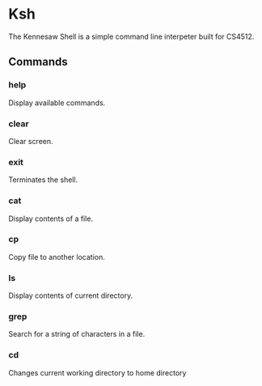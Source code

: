 # Ksh
The Kennesaw Shell is a simple command line interpeter built for CS4512.
## Commands
### help
Display available commands.
### clear
Clear screen.
### exit
Terminates the shell.
### cat
Display contents of a file.
### cp
Copy file to another location.
### ls
Display contents of current directory.
### grep
Search for a string of characters in a file.
### cd
Changes current working directory to home directory
